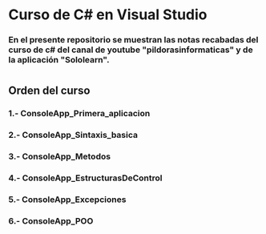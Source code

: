# Curso de C# en Visual Studio
### En el presente repositorio se muestran las notas recabadas del curso de c# del canal de youtube "pildorasinformaticas" y de la aplicación "Sololearn". 
#

## Orden del curso

### 1.- ConsoleApp_Primera_aplicacion
### 2.- ConsoleApp_Sintaxis_basica
### 3.- ConsoleApp_Metodos
### 4.- ConsoleApp_EstructurasDeControl
### 5.- ConsoleApp_Excepciones
### 6.- ConsoleApp_POO